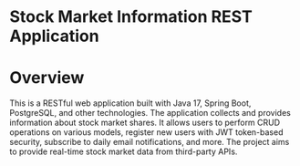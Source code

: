 # Stock Market Information REST Application

# Overview
This is a RESTful web application built with Java 17, Spring Boot, PostgreSQL, and other technologies. The application collects and provides information about stock market shares. 
It allows users to perform CRUD operations on various models, register new users with JWT token-based security, subscribe to daily email notifications, and more. 
The project aims to provide real-time stock market data from third-party APIs.
